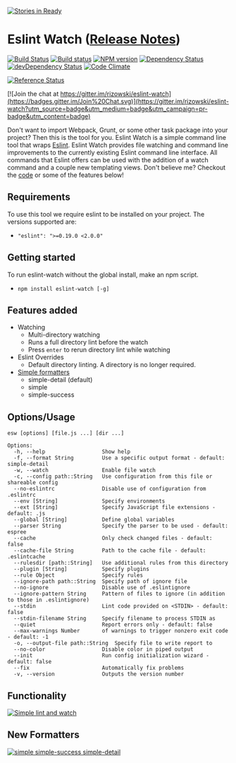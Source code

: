 [![Stories in Ready](https://badge.waffle.io/rizowski/eslint-watch.png?label=ready&title=Ready)](https://waffle.io/rizowski/eslint-watch)
# Eslint Watch ([Release Notes](https://github.com/rizowski/eslint-watch/releases/latest))
[![Build Status](https://travis-ci.org/rizowski/eslint-watch.svg?branch=master)](https://travis-ci.org/rizowski/eslint-watch)
[![Build status](https://ci.appveyor.com/api/projects/status/0v5dn6wqofyp6ldb/branch/master?svg=true)](https://ci.appveyor.com/project/rizowski/eslint-watch/branch/master)
[![NPM version](https://badge.fury.io/js/eslint-watch.svg)](http://badge.fury.io/js/eslint-watch)
[![Dependency Status](https://www.versioneye.com/user/projects/5607150e5a262f001e00033e/badge.svg?style=flat)](https://www.versioneye.com/user/projects/5607150e5a262f001e00033e)
[![devDependency Status](https://david-dm.org/rizowski/eslint-watch/dev-status.svg)](https://david-dm.org/rizowski/eslint-watch#info=devDependencies)
[![Code Climate](https://codeclimate.com/github/rizowski/eslint-watch/badges/gpa.svg)](https://codeclimate.com/github/rizowski/eslint-watch)

[![Reference Status](https://www.versioneye.com/nodejs/eslint-watch/reference_badge.svg?style=flat)](https://www.versioneye.com/nodejs/eslint-watch/references)

[![Join the chat at https://gitter.im/rizowski/eslint-watch](https://badges.gitter.im/Join%20Chat.svg)](https://gitter.im/rizowski/eslint-watch?utm_source=badge&utm_medium=badge&utm_campaign=pr-badge&utm_content=badge)

Don't want to import Webpack, Grunt, or some other task package into your project? Then this is the tool for you.
Eslint Watch is a simple command line tool that wraps [Eslint](https://www.npmjs.com/package/eslint). Eslint Watch provides file watching and command line improvements to the currently existing Eslint command line interface. All commands that Eslint offers can be used with the addition of a watch command and a couple new templating views. Don't believe me? Checkout the [code](https://github.com/rizowski/eslint-watch) or some of the features below!

## Requirements
To use this tool we require eslint to be installed on your project. The versions supported are:
  - `"eslint": ">=0.19.0 <2.0.0"`

## Getting started
To run eslint-watch without the global install, make an npm script.
  - `npm install eslint-watch [-g]`

## Features added
  - Watching
    - Multi-directory watching
    - Runs a full directory lint before the watch
    - Press `enter` to rerun directory lint while watching
  - Eslint Overrides
    - Default directory linting. A directory is no longer required.
  - [Simple formatters](#new-formatters)
    - simple-detail (default)
    - simple
    - simple-success

## Options/Usage
```
esw [options] [file.js ...] [dir ...]

Options:
  -h, --help                  Show help
  -f, --format String         Use a specific output format - default: simple-detail
  -w, --watch                 Enable file watch
  -c, --config path::String   Use configuration from this file or shareable config
  --no-eslintrc               Disable use of configuration from .eslintrc
  --env [String]              Specify environments
  --ext [String]              Specify JavaScript file extensions - default: .js
  --global [String]           Define global variables
  --parser String             Specify the parser to be used - default: espree
  --cache                     Only check changed files - default: false
  --cache-file String         Path to the cache file - default: .eslintcache
  --rulesdir [path::String]   Use additional rules from this directory
  --plugin [String]           Specify plugins
  --rule Object               Specify rules
  --ignore-path path::String  Specify path of ignore file
  --no-ignore                 Disable use of .eslintignore
  --ignore-pattern String     Pattern of files to ignore (in addition to those in .eslintignore)
  --stdin                     Lint code provided on <STDIN> - default: false
  --stdin-filename String     Specify filename to process STDIN as
  --quiet                     Report errors only - default: false
  --max-warnings Number       of warnings to trigger nonzero exit code - default: -1
  -o, --output-file path::String  Specify file to write report to
  --no-color                  Disable color in piped output
  --init                      Run config initialization wizard - default: false
  --fix                       Automatically fix problems
  -v, --version               Outputs the version number
```

## Functionality
[![Simple lint and watch](http://i.imgur.com/gPZSXU0.png)](http://i.imgur.com/gPZSXU0.png)

## New Formatters
[![simple simple-success simple-detail](http://i.imgur.com/m757NwM.png)](http://i.imgur.com/m757NwM.png)

